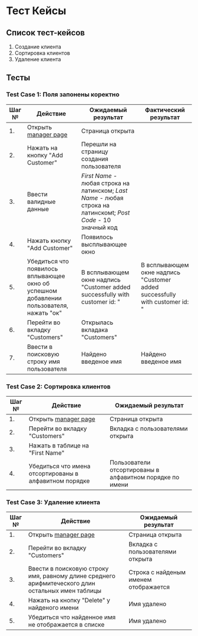 # Тест Кейсы

## Список тест-кейсов

1. Создание клиента
2. Сортировка клиентов
3. Удаление клиента

## Тесты

### Test Case 1: Поля запонены коректно

| Шаг № | Действие                                                                                                           | Ожидаемый результат                                                                                               | Фактический результат                                                                                                                                   |
|-------|--------------------------------------------------------------------------------------------------------------------|-------------------------------------------------------------------------------------------------------------------|---------------------------------------------------------------------------------------------------------------------------------------------------------|
| 1.    | Открыть [manager page](https://www.globalsqa.com/angularJs-protractor/BankingProject/#/manager) | Страница открыта                                                                                                  |                                                                                                                                 |
| 2.    | Нажать на кнопку "Add Customer"                                                                                    | Перешли на страницу создания пользователя                                                                         |                   |
| 3.    | Ввести валидные данные                                                                                             | *First Name* - любая строка на латинском;  *Last Name* - любая строка на латинскомt; *Post Code* - 10 значный код |                        |
| 4.    | Нажать кнопку "Add Customer"                                                                                       | Появилось высплывающее окно                                                                                       |                                   |
| 5.    | Убедиться что появилось вплывающее окно об успешном добавлении пользователя, нажать "ок"                           | В всплывающем окне надпись "Customer added successfully with customer id: "                                       | В всплывающем окне надпись "Customer added successfully with customer id: " |
| 6.    | Перейти во вкладку "Customers"                                                                                     | Открылась вкладака "Customers"                                                                                    |                     |
| 7.    | Ввести в поисковую строку имя пользователя                                                                         | Найдено введеное имя                                                                                              | Найдено введеное имя    |

### Test Case 2: Сортировка клиентов

| Шаг № | Действие                                                                                        | Ожидаемый результат                                      |
|--------|-------------------------------------------------------------------------------------------------|----------------------------------------------------------|
| 1.     | Открыть [manager page](https://www.globalsqa.com/angularJs-protractor/BankingProject/#/manager) | Страница открыта                                         |
| 2.     | Перейти во вкладку "Customers"                                                                  | Вкладка с пользователями открыта                         |
| 3.     | Нажать в таблице на "First Name"                                                                |                                                          |
| 4.     | Убедиться что имена отсортированы в алфавитном порядке                                          | Пользователи отсортированы в алфавитном порядке по имени |

### Test  Case 3: Удаление клиента

| Шаг № | Действие                                                                                          | Ожидаемый результат                   |
|-------|---------------------------------------------------------------------------------------------------|---------------------------------------|
| 1.    | Открыть [manager page](https://www.globalsqa.com/angularJs-protractor/BankingProject/#/manager)   | Страница открыта                      |
| 2.    | Перейти во вкладку "Customers"                                                                    | Вкладка с пользователями открыта      |
| 3.    | Ввести в поисковую строку имя, равному длине среднего арифмитеческого длин остальных имен таблицы | Строка с найденым именем отображается |
| 4.    | Нажать на кнопку "Delete" у найденого имени                                                       | Имя удалено                           |
| 5.    | Убедиться что найденное имя не отображается в списке                                              | Имя удалено                           |

